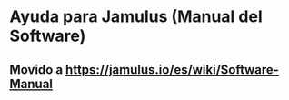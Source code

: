 
Ayuda para Jamulus (Manual del Software)
==============================

## Movido a https://jamulus.io/es/wiki/Software-Manual
